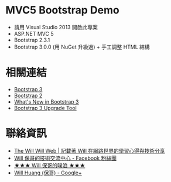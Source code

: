 MVC5 Bootstrap Demo
===================

* 請用 Visual Studio 2013 開啟此專案
* ASP.NET MVC 5
* Bootstrap 2.3.1
* Bootstrap 3.0.0 (用 NuGet 升級過) + 手工調整 HTML 結構

相關連結
=======

* [Bootstrap 3](http://getbootstrap.com/)
* [Bootstrap 2](http://getbootstrap.com/2.3.2/)
* [What's New in Bootstrap 3](http://bootply.com/bootstrap-3-migration-guide)
* [Bootstrap 3 Upgrade Tool](http://upgrade-bootstrap.bootply.com/)

聯絡資訊
=======

* [The Will Will Web | 記載著 Will 在網路世界的學習心得與技術分享](http://blog.miniasp.com)
* [Will 保哥的技術交流中心 - Facebook 粉絲團](https://www.facebook.com/will.fans)
* [★★★ Will 保哥的噗浪 ★★★](http://www.plurk.com/willh)
* [Will Huang (保哥) - Google+](https://plus.google.com/103097683394649058312/posts)